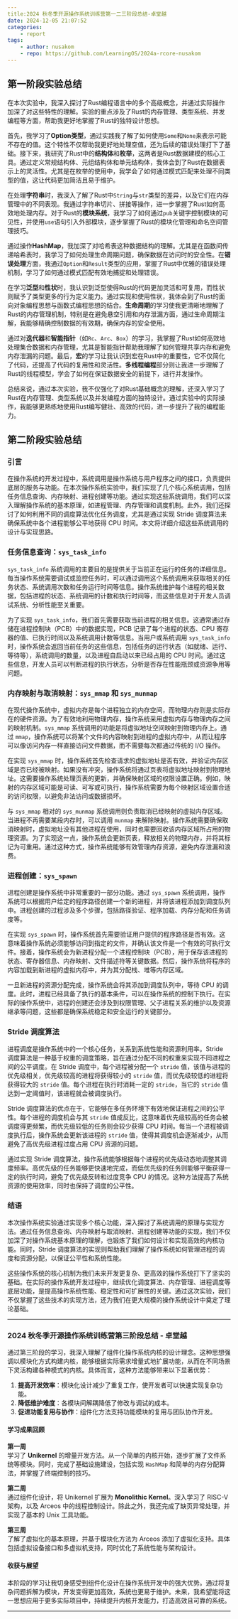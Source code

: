 ```yaml
---
title:2024 秋冬季开源操作系统训练营第一二三阶段总结-卓堂越
date: 2024-12-05 21:07:52
categories:
    - report
tags:
    - author: nusakom
    - repo: https://github.com/LearningOS/2024a-rcore-nusakom
---
```

## 第一阶段实验总结

在本次实验中，我深入探讨了Rust编程语言中的多个高级概念，并通过实际操作加深了对这些特性的理解。实验的重点涉及了Rust的内存管理、类型系统、并发编程等方面，帮助我更好地掌握了Rust的独特设计思想。

首先，我学习了**Option类型**，通过实践我了解了如何使用`Some`和`None`来表示可能不存在的值。这个特性不仅帮助我更好地处理空值，还为后续的错误处理打下了基础。接下来，我研究了Rust中的**结构体**和**枚举**，这两者是Rust数据建模的核心工具。通过定义常规结构体、元组结构体和单元结构体，我体会到了Rust在数据表示上的灵活性。尤其是在枚举的使用中，我学会了如何通过模式匹配来处理不同类型的值，这让代码更加简洁且易于维护。

在处理**字符串**时，我深入了解了Rust中`String`与`str`类型的差异，以及它们在内存管理中的不同表现。我通过字符串切片、拼接等操作，进一步掌握了Rust如何高效地处理内存。对于Rust的**模块系统**，我学习了如何通过`pub`关键字控制模块的可见性，并使用`use`语句引入外部模块，逐步掌握了Rust的模块化管理和命名空间管理技巧。

通过操作**HashMap**，我加深了对哈希表这种数据结构的理解。尤其是在函数间传递哈希表时，我学习了如何处理生命周期问题，确保数据在访问时的安全性。在**错误处理**方面，我通过`Option`和`Result`类型的应用，掌握了Rust中优雅的错误处理机制，学习了如何通过模式匹配有效地捕捉和处理错误。

在学习**泛型**和**性状**时，我认识到泛型使得Rust的代码更加灵活和可复用，而性状则赋予了类型更多的行为定义能力。通过实现和使用性状，我体会到了Rust的面向对象编程思想与函数式编程思想的结合。**生命周期**的学习使我更清晰地理解了Rust的内存管理机制，特别是在避免悬空引用和内存泄漏方面，通过生命周期注解，我能够精确控制数据的有效期，确保内存的安全使用。

通过对**迭代器**和**智能指针**（如`Rc`、`Arc`、`Box`）的学习，我掌握了Rust如何高效地处理集合数据和内存管理，尤其是智能指针帮助我理解了如何管理共享内存和避免内存泄漏的问题。最后，**宏**的学习让我认识到宏在Rust中的重要性，它不仅简化了代码，还提高了代码的复用性和灵活性。**多线程编程**部分则让我进一步理解了Rust的线程模型，学会了如何在保证数据安全的前提下，进行并发操作。

总结来说，通过本次实验，我不仅强化了对Rust基础概念的理解，还深入学习了Rust在内存管理、类型系统以及并发编程方面的独特设计。通过实验中的实际操作，我能够更熟练地使用Rust编写健壮、高效的代码，进一步提升了我的编程能力。

## 第二阶段实验总结

### 引言

在操作系统的开发过程中，系统调用是操作系统与用户程序之间的接口，负责提供底层的服务与功能。在本次操作系统实验中，我们实现了几个核心系统调用，包括任务信息查询、内存映射、进程创建等功能。通过实现这些系统调用，我们可以深入理解操作系统的基本原理，如进程管理、内存管理和调度机制。此外，我们还探讨了如何利用不同的调度算法优化任务调度，尤其是通过实现 Stride 调度算法来确保系统中各个进程能够公平地获得 CPU 时间。本文将详细介绍这些系统调用的设计与实现思路。

### 任务信息查询：`sys_task_info`

`sys_task_info` 系统调用的主要目的是提供关于当前正在运行的任务的详细信息。每当操作系统需要调试或监控任务时，可以通过调用这个系统调用来获取相关的任务状态、系统调用次数和任务运行时间等信息。操作系统维护每个进程的相关数据，包括进程的状态、系统调用的计数和执行时间等，而这些信息对于开发人员调试系统、分析性能至关重要。

为了实现 `sys_task_info`，我们首先需要获取当前进程的相关信息。这通常通过存储在进程控制块（PCB）中的数据实现，PCB 记录了每个进程的状态、CPU 寄存器的值、已执行时间以及系统调用计数等信息。当用户或系统调用 `sys_task_info` 时，操作系统会返回当前任务的这些信息，包括任务的运行状态（如就绪、运行、等待等），系统调用的数量，以及进程自启动以来已经占用的 CPU 时间。通过这些信息，开发人员可以判断进程的执行状态，分析是否存在性能瓶颈或资源争用等问题。

### 内存映射与取消映射：`sys_mmap` 和 `sys_munmap`

在现代操作系统中，虚拟内存是每个进程独立的内存空间，而物理内存则是实际存在的硬件资源。为了有效地利用物理内存，操作系统采用虚拟内存与物理内存之间的映射机制。`sys_mmap` 系统调用的功能是将虚拟地址空间映射到物理内存上。通过 `mmap`，操作系统可以将某个文件的内容映射到进程的虚拟内存中，从而让程序可以像访问内存一样直接访问文件数据，而不需要每次都通过传统的 I/O 操作。

在实现 `sys_mmap` 时，操作系统首先检查请求的虚拟地址是否有效，并验证内存区域是否已经被映射。如果没有冲突，操作系统将通过页表将虚拟地址映射到物理地址。这需要操作系统处理页表的更新，并确保映射区域的权限设置正确。例如，映射的内存区域可能是可读、可写或可执行，操作系统需要为每个映射区域设置合适的访问权限，以避免非法访问或数据损坏。

与 `sys_mmap` 相对的 `sys_munmap` 系统调用则负责取消已经映射的虚拟内存区域。当进程不再需要某段内存时，可以调用 `munmap` 来解除映射。操作系统需要确保取消映射时，虚拟地址没有其他进程在使用，同时也需要回收该内存区域所占用的物理资源。为了实现这一点，操作系统会更新页表，释放相关的物理内存，并将其标记为可重用。通过这种方式，操作系统能够有效管理内存资源，避免内存泄漏和浪费。

### 进程创建：`sys_spawn`

进程创建是操作系统中非常重要的一部分功能。通过 `sys_spawn` 系统调用，操作系统可以根据用户给定的程序路径创建一个新的进程，并将该进程添加到调度队列中。进程创建的过程涉及多个步骤，包括路径验证、程序加载、内存分配和任务调度等。

在实现 `sys_spawn` 时，操作系统首先需要验证用户提供的程序路径是否有效。这意味着操作系统必须能够访问到指定的文件，并确认该文件是一个有效的可执行文件。接着，操作系统会为新进程分配一个进程控制块（PCB），用于保存该进程的状态、寄存器信息、内存映射、文件描述符等关键数据。然后，操作系统将程序的内容加载到新进程的虚拟内存中，并为其分配栈、堆等内存区域。

一旦新进程的资源分配完成，操作系统会将其添加到调度队列中，等待 CPU 的调度。此时，进程已经具备了执行的基本条件，可以在操作系统的控制下执行。在实际的操作系统中，进程的创建还会涉及到权限管理、父子进程关系的维护以及资源继承等问题，这些都是确保系统稳定和安全运行的关键部分。

### Stride 调度算法

进程调度是操作系统中的一个核心任务，关系到系统性能和资源利用率。Stride 调度算法是一种基于权重的调度策略，旨在通过分配不同的权重来实现不同进程之间的公平调度。在 Stride 调度中，每个进程被分配一个 `stride` 值，该值与进程的优先级相关，优先级较高的进程将获得较小的 `stride` 值，而优先级较低的进程将获得较大的 `stride` 值。每个进程在执行时消耗一定的 `stride`，当它的 `stride` 值达到一定阈值时，该进程就会被调度执行。

Stride 调度算法的优点在于，它能够在多任务环境下有效地保证进程之间的公平性。每个进程的调度机会与其 `stride` 值成反比，这意味着优先级较高的任务会被调度得更频繁，而优先级较低的任务则会较少获得 CPU 时间。每当一个进程被调度执行后，操作系统会更新该进程的 `stride` 值，使得其调度机会逐渐减少，从而避免了高优先级进程过度占用 CPU 资源的问题。

通过实现 Stride 调度算法，操作系统能够根据每个进程的优先级动态地调整其调度频率。高优先级的任务能够更快速地完成，而低优先级的任务则能够平衡获得一定的执行时间，避免了优先级反转和过度竞争 CPU 的情况。这种方法提高了系统资源的使用效率，同时也保持了调度的公平性。

### 结语

本次操作系统实验通过实现多个核心功能，深入探讨了系统调用的原理与实现方法。通过任务信息查询、内存映射与取消映射、进程创建等功能的实现，我们不仅加深了对操作系统基本原理的理解，也锻炼了我们如何设计和实现高效的内核功能。同时，Stride 调度算法的实现则帮助我们理解了操作系统如何管理进程的调度和资源分配，以保证公平性和系统性能。

这些操作系统的核心机制为我们未来开发更复杂、更高效的操作系统打下了坚实的基础。在实际的操作系统开发过程中，继续优化调度算法、内存管理、进程调度等底层功能，是提高操作系统性能、稳定性和可扩展性的关键。通过这次实验，我们不仅掌握了这些技术的实现方法，还为我们在更大规模的操作系统设计中奠定了理论基础。

---

### 2024 秋冬季开源操作系统训练营第三阶段总结 - 卓堂越

通过第三阶段的学习，我深入理解了组件化操作系统内核的设计理念。这种思想强调以模块化方式构建内核，能够根据实际需求增量式地扩展功能，从而在不同场景下灵活构建各种模式的内核。具体而言，这种方法能够带来以下显著优势：

1. **提高开发效率**：模块化设计减少了重复工作，使开发者可以快速实现复杂功能。
2. **降低维护难度**：各模块间解耦降低了修改与调试的成本。
3. **促进功能复用与协作**：组件化方法支持功能模块的复用与团队协作开发。

#### 学习成果回顾

**第一周**  
学习了 **Unikernel** 的增量开发方法。从一个简单的内核开始，逐步扩展了文件系统等模块。同时，完成了基础设施建设，包括实现 `HashMap` 和简单的内存分配算法，并掌握了终端控制的技巧。

**第二周**  
通过组件化设计，将 Unikernel 扩展为 **Monolithic Kernel**。深入学习了 RISC-V 架构，以及 Arceos 中的线程控制设计。除此之外，我还完成了缺页异常处理，并实现了基本的 Unix 工具功能。

**第三周**  
了解了虚拟化的基本原理，并基于模块化方法为 Arceos 添加了虚拟化支持。具体包括虚拟设备接口和多虚拟机支持，同时优化了系统性能与架构设计。

#### 收获与展望

本阶段的学习让我切身感受到组件化设计在操作系统开发中的强大优势。通过将复杂问题拆解为模块，开发变得更加高效，系统也更易于维护。未来，我希望能将这一思想应用于更多实际项目中，持续提升内核开发能力，打造高效且可靠的系统。

---